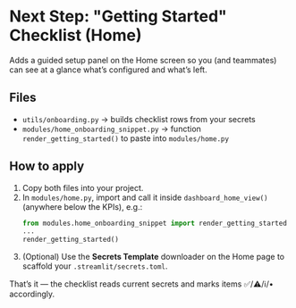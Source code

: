 # Next Step: "Getting Started" Checklist (Home)

Adds a guided setup panel on the Home screen so you (and teammates) can see at a glance what’s configured and what’s left.

## Files
- `utils/onboarding.py` → builds checklist rows from your secrets
- `modules/home_onboarding_snippet.py` → function `render_getting_started()` to paste into `modules/home.py`

## How to apply
1) Copy both files into your project.
2) In `modules/home.py`, import and call it inside `dashboard_home_view()` (anywhere below the KPIs), e.g.:
   ```python
   from modules.home_onboarding_snippet import render_getting_started
   ...
   render_getting_started()
   ```
3) (Optional) Use the **Secrets Template** downloader on the Home page to scaffold your `.streamlit/secrets.toml`.

That’s it — the checklist reads current secrets and marks items ✅/⚠️/ℹ️/• accordingly.
